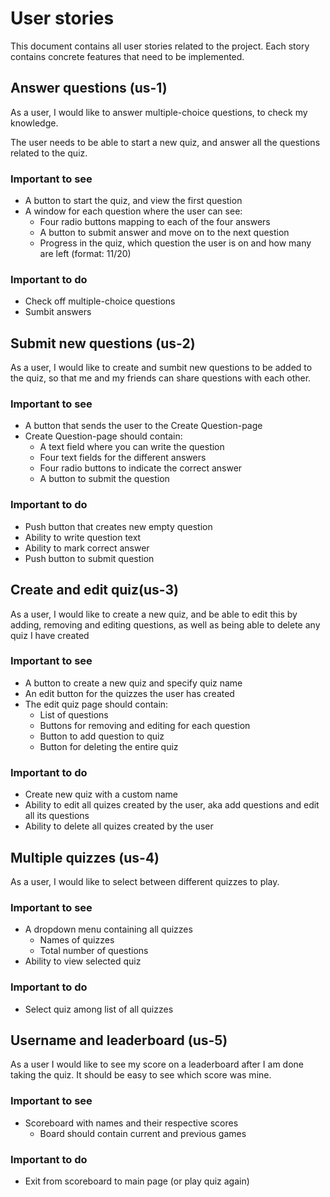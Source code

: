 # User stories

This document contains all user stories related to the project. Each story contains concrete features that need to be implemented.

## Answer questions (us-1)

As a user, I would like to answer multiple-choice questions, to check my knowledge.

The user needs to be able to start a new quiz, and answer all the questions related to the quiz.

### Important to see

- A button to start the quiz, and view the first question
- A window for each question where the user can see:
    - Four radio buttons mapping to each of the four answers
    - A button to submit answer and move on to the next question
    - Progress in the quiz, which question the user is on and how many are left (format: 11/20)

### Important to do

- Check off multiple-choice questions
- Sumbit answers

## Submit new questions (us-2)

As a user, I would like to create and sumbit new questions to be added to the quiz, so that me and my friends can share questions with each other.

### Important to see

- A button that sends the user to the Create Question-page
- Create Question-page should contain:
    - A text field where you can write the question
    - Four text fields for the different answers
    - Four radio buttons to indicate the correct answer
    - A button to submit the question

### Important to do

- Push button that creates new empty question
- Ability to write question text
- Ability to mark correct answer
- Push button to submit question

## Create and edit quiz(us-3)

As a user, I would like to create a new quiz, and be able to edit this by adding, removing and editing questions, as well as being able to delete any quiz I have created

### Important to see

- A button to create a new quiz and specify quiz name
- An edit button for the quizzes the user has created
- The edit quiz page should contain:
    - List of questions
    - Buttons for removing and editing for each question
    - Button to add question to quiz
    - Button for deleting the entire quiz

### Important to do

- Create new quiz with a custom name
- Ability to edit all quizes created by the user, aka add questions and edit all its questions
- Ability to delete all quizes created by the user


## Multiple quizzes (us-4)

As a user, I would like to select between different quizzes to play.

### Important to see

- A dropdown menu containing all quizzes
    - Names of quizzes
    - Total number of questions
- Ability to view selected quiz

### Important to do

- Select quiz among list of all quizzes

## Username and leaderboard (us-5)

As a user I would like to see my score on a leaderboard after I am done taking the quiz. It should be easy to see which score was mine.

### Important to see

- Scoreboard with names and their respective scores
    - Board should contain current and previous games

### Important to do

- Exit from scoreboard to main page (or play quiz again)

